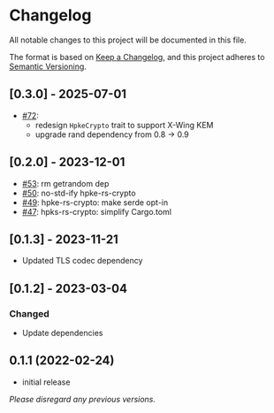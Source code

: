 # Changelog

All notable changes to this project will be documented in this file.

The format is based on [Keep a Changelog](https://keepachangelog.com/en/1.0.0/),
and this project adheres to [Semantic Versioning](https://semver.org/spec/v2.0.0.html).

## [0.3.0] - 2025-07-01

- [#72](https://github.com/cryspen/hpke-rs/pull/72):
  -  redesign `HpkeCrypto` trait to support X-Wing KEM
  -  upgrade rand dependency from 0.8 -> 0.9

## [0.2.0] - 2023-12-01

- [#53](https://github.com/franziskuskiefer/hpke-rs/pull/53): rm getrandom dep
- [#50](https://github.com/franziskuskiefer/hpke-rs/pull/50): no-std-ify hpke-rs-crypto
- [#49](https://github.com/franziskuskiefer/hpke-rs/pull/49): hpke-rs-crypto: make serde opt-in
- [#47](https://github.com/franziskuskiefer/hpke-rs/pull/47): hpks-rs-crypto: simplify Cargo.toml

## [0.1.3] - 2023-11-21

- Updated TLS codec dependency

## [0.1.2] - 2023-03-04

### Changed

- Update dependencies

## 0.1.1 (2022-02-24)

- initial release

_Please disregard any previous versions._
